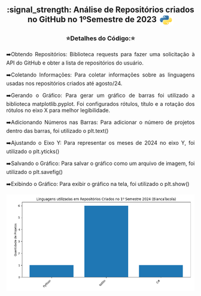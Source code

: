<h2 align="center"> :signal_strength:  Análise de Repositórios criados no GitHub no 1ºSemestre de 2023 <img align="center" alt="Python" height="30" width="40" src="https://raw.githubusercontent.com/devicons/devicon/master/icons/python/python-original.svg"></h2>

<h3 align="center">⭐Detalhes do Código:⭐</h3>

<p align="justify">➡️Obtendo Repositórios: Biblioteca requests para fazer uma solicitação à API do GitHub e obter a lista de repositórios do usuário.</p>
<p align="justify">➡️Coletando Informações: Para coletar informações sobre as linguagens usadas nos repositórios criados até agosto/24.</p>
<p align="justify">➡️Gerando o Gráfico: Para gerar um gráfico de barras foi utilizado a biblioteca matplotlib.pyplot. Foi configurados rótulos, título e a rotação dos rótulos no eixo X para melhor legibilidade.</p>
<p align="justify">➡️Adicionando Números nas Barras: Para adicionar o número de projetos dentro das barras, foi utilizado o plt.text() </p>
<p align="justify">➡️Ajustando o Eixo Y: Para representar os meses de 2024 no eixo Y, foi utilizado o plt.yticks() </p>
<p align="justify">➡️Salvando o Gráfico: Para salvar o gráfico como um arquivo de imagem, foi utilizado o plt.savefig() </p>
<p align="justify">➡️Exibindo o Gráfico: Para exibir o gráfico na tela, foi utilizado o plt.show() </p>

<div align="center">
<img  src="grafico1_repositorios.png" alt="grafico">
</div>
